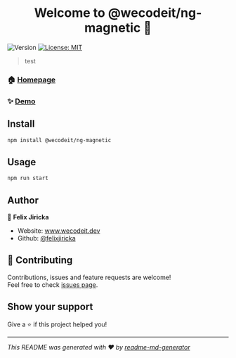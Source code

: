 <h1 align="center">Welcome to @wecodeit/ng-magnetic 👋</h1>
<p>
  <img alt="Version" src="https://img.shields.io/badge/version-1.0.0-blue.svg?cacheSeconds=2592000" />
  <a href="#" target="_blank">
    <img alt="License: MIT" src="https://img.shields.io/badge/License-MIT-yellow.svg" />
  </a>
</p>

> test

### 🏠 [Homepage](https://github.com/felixjiricka/ng-magnetic)

### ✨ [Demo](https://github.com/felixjiricka/ng-magnetic)

## Install

```sh
npm install @wecodeit/ng-magnetic
```

## Usage

```sh
npm run start
```

## Author

👤 **Felix Jiricka**

* Website: www.wecodeit.dev
* Github: [@felixjiricka](https://github.com/felixjiricka)

## 🤝 Contributing

Contributions, issues and feature requests are welcome!<br />Feel free to check [issues page](https://github.com/felixjiricka/ng-magnetic/issues). 

## Show your support

Give a ⭐️ if this project helped you!

***
_This README was generated with ❤️ by [readme-md-generator](https://github.com/kefranabg/readme-md-generator)_
